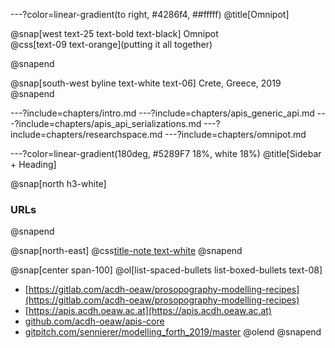 ---?color=linear-gradient(to right, #4286f4, ##fffff)
@title[Omnipot]

@snap[west text-25 text-bold text-black]
Omnipot<br/>
@css[text-09 text-orange](putting it all together)

@snapend

@snap[south-west byline text-white text-06]
Crete, Greece, 2019
@snapend



---?include=chapters/intro.md
---?include=chapters/apis_generic_api.md
---?include=chapters/apis_api_serializations.md
---?include=chapters/researchspace.md
---?include=chapters/omnipot.md

---?color=linear-gradient(180deg, #5289F7 18%, white 18%)
@title[Sidebar + Heading]

@snap[north h3-white]
### URLs
@snapend

@snap[north-east]
@css[title-note text-white](URLs)
@snapend

@snap[center span-100]
@ol[list-spaced-bullets list-boxed-bullets text-08]
- [https://gitlab.com/acdh-oeaw/prosopography-modelling-recipes](https://gitlab.com/acdh-oeaw/prosopography-modelling-recipes)
- [https://apis.acdh.oeaw.ac.at](https://apis.acdh.oeaw.ac.at)
- [github.com/acdh-oeaw/apis-core](https://github.com/acdh-oeaw/apis-core)
- [gitpitch.com/sennierer/modelling_forth_2019/master](https://gitpitch.com/sennierer/modelling_forth_2019/master)
@olend
@snapend
